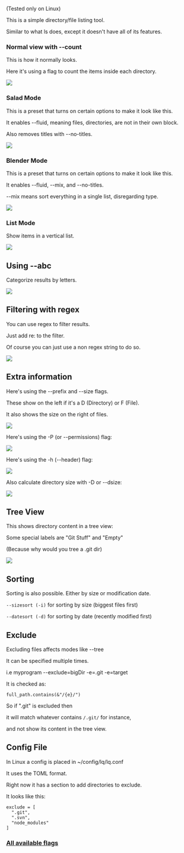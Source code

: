 (Tested only on Linux)

This is a simple directory/file listing tool.

Similar to what ls does, except it doesn't have all of its features.

### Normal view with --count
This is how it normally looks.

Here it's using a flag to count the items inside each directory.

![](http://i.imgur.com/4nqtgSp.jpg)

### Salad Mode
This is a preset that turns on certain options to make it look like this.

It enables --fluid, meaning files, directories, are not in their own block.

Also removes titles with --no-titles.

![](http://i.imgur.com/I9xXxrg.jpg)

### Blender Mode
This is a preset that turns on certain options to make it look like this.

It enables --fluid, --mix, and --no-titles.

--mix means sort everything in a single list, disregarding type.

![](http://i.imgur.com/CTlYLxe.jpg)

### List Mode
Show items in a vertical list.

![](http://i.imgur.com/gDbc3ag.jpg)

## Using --abc
Categorize results by letters.

![](http://i.imgur.com/7m9adHl.jpg)

## Filtering with regex
You can use regex to filter results.

Just add re: to the filter.

Of course you can just use a non regex string to do so.

![](http://i.imgur.com/1qxwL1f.jpg)

## Extra information
Here's using the --prefix and --size flags.

These show on the left if it's a D (Directory) or F (File).

It also shows the size on the right of files.

![](http://i.imgur.com/vTrHHFY.jpg)

Here's using the -P (or --permissions) flag:

![](http://i.imgur.com/u0tkzQL.jpg)

Here's using the -h (--header) flag:

![](http://i.imgur.com/sVWSOmp.jpg)

Also calculate directory size with -D or --dsize:

![](http://i.imgur.com/dFypcFX.jpg)

## Tree View

This shows directory content in a tree view:

Some special labels are "Git Stuff" and "Empty"

(Because why would you tree a .git dir)

![](http://i.imgur.com/c4bBooj.jpg)

## Sorting

Sorting is also possible. Either by size or modification date.

`--sizesort (-i)` for sorting by size (biggest files first)

`--datesort (-d)` for sorting by date (recently modified first)

## Exclude

Excluding files affects modes like --tree

It can be specified multiple times.

i.e myprogram --exclude=bigDir -e=.git -e=target
 
It is checked as:

```
full_path.contains(&"/{e}/")
```

So if ".git" is excluded then

it will match whatever contains `/.git/` for instance,

and not show its content in the tree view.

## Config File
In Linux a config is placed in ~/config/lq/lq.conf

It uses the TOML format.

Right now it has a section to add directories to exclude.

It looks like this:

```
exclude = [
  ".git",
  ".svn",
  "node_modules"
]
```

### [All available flags](https://madprops.github.io/lq/)